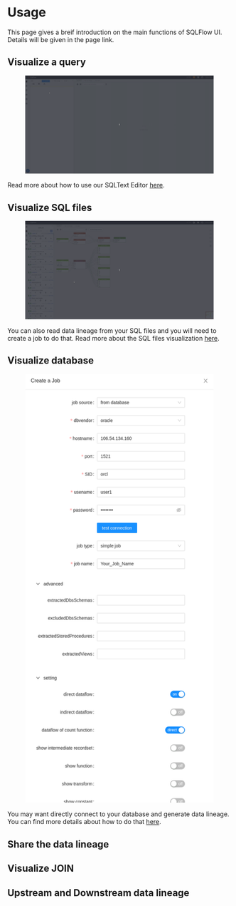 # Usage

This page gives a breif introduction on the main functions of SQLFlow UI. Details will be given in the page link.

## Visualize a query

<figure><img src="../../.gitbook/assets/visualize_SQL.gif" alt=""><figcaption></figcaption></figure>

Read more about how to use our SQLText Editor [here](../ui/sqltext-editor.md).

## Visualize SQL files

<figure><img src="../../.gitbook/assets/show_green_mode.gif" alt=""><figcaption></figcaption></figure>

You can also read data lineage from your SQL files and you will need to create a job to do that. Read more about the SQL files visualization [here](../ui/job-management/).&#x20;

## Visualize database

<figure><img src="../../.gitbook/assets/Screenshot from 2022-11-04 22-09-25.png" alt=""><figcaption></figcaption></figure>

You may want directly connect to your database and generate data lineage. You can find more details about how to do that [here](../ui/job-management/job-sources.md#from-database).

## Share the data lineage

## Visualize JOIN

## Upstream and Downstream data lineage
